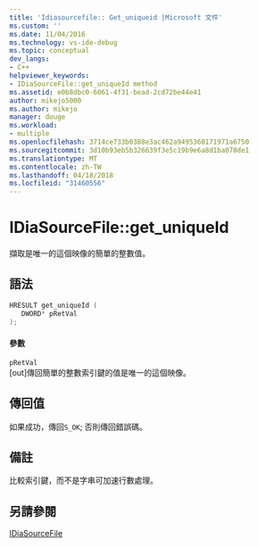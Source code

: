 ```yaml
---
title: 'Idiasourcefile:: Get_uniqueid |Microsoft 文件'
ms.custom: ''
ms.date: 11/04/2016
ms.technology: vs-ide-debug
ms.topic: conceptual
dev_langs:
- C++
helpviewer_keywords:
- IDiaSourceFile::get_uniqueId method
ms.assetid: e0b8dbc0-6061-4f31-bead-2cd72be44e41
author: mikejo5000
ms.author: mikejo
manager: douge
ms.workload:
- multiple
ms.openlocfilehash: 3714ce733b0388e3ac462a9495360171971a6750
ms.sourcegitcommit: 3d10b93eb5b326639f3e5c19b9e6a8d1ba078de1
ms.translationtype: MT
ms.contentlocale: zh-TW
ms.lasthandoff: 04/18/2018
ms.locfileid: "31460556"
---
```

# <a name="idiasourcefilegetuniqueid"></a>IDiaSourceFile::get_uniqueId
擷取是唯一的這個映像的簡單的整數值。  
  
## <a name="syntax"></a>語法  
  
```C++  
HRESULT get_uniqueId (   
   DWORD* pRetVal  
);  
```  
  
#### <a name="parameters"></a>參數  
 `pRetVal`  
 [out]傳回簡單的整數索引鍵的值是唯一的這個映像。  
  
## <a name="return-value"></a>傳回值  
 如果成功，傳回`S_OK`; 否則傳回錯誤碼。  
  
## <a name="remarks"></a>備註  
 比較索引鍵，而不是字串可加速行數處理。  
  
## <a name="see-also"></a>另請參閱  
 [IDiaSourceFile](../../debugger/debug-interface-access/idiasourcefile.md)